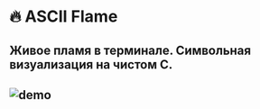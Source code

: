 # 🔥 ASCII Flame

Живое пламя в терминале. Символьная визуализация на чистом C.
---
![demo](demo.gif)
---
